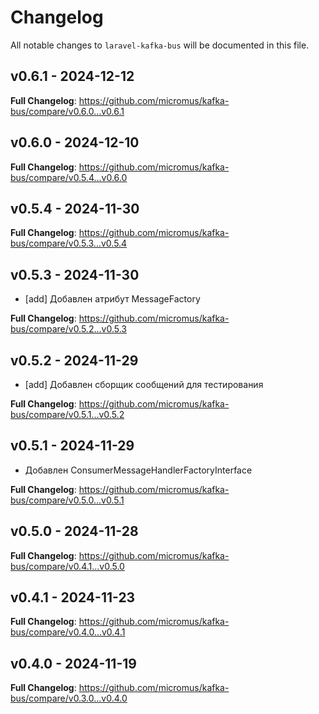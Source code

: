 # Changelog

All notable changes to `laravel-kafka-bus` will be documented in this file.

## v0.6.1 - 2024-12-12

**Full Changelog**: https://github.com/micromus/kafka-bus/compare/v0.6.0...v0.6.1

## v0.6.0 - 2024-12-10

**Full Changelog**: https://github.com/micromus/kafka-bus/compare/v0.5.4...v0.6.0

## v0.5.4 - 2024-11-30

**Full Changelog**: https://github.com/micromus/kafka-bus/compare/v0.5.3...v0.5.4

## v0.5.3 - 2024-11-30

- [add] Добавлен атрибут MessageFactory

**Full Changelog**: https://github.com/micromus/kafka-bus/compare/v0.5.2...v0.5.3

## v0.5.2 - 2024-11-29

- [add] Добавлен сборщик сообщений для тестирования

**Full Changelog**: https://github.com/micromus/kafka-bus/compare/v0.5.1...v0.5.2

## v0.5.1 - 2024-11-29

- Добавлен ConsumerMessageHandlerFactoryInterface

**Full Changelog**: https://github.com/micromus/kafka-bus/compare/v0.5.0...v0.5.1

## v0.5.0 - 2024-11-28

**Full Changelog**: https://github.com/micromus/kafka-bus/compare/v0.4.1...v0.5.0

## v0.4.1 - 2024-11-23

**Full Changelog**: https://github.com/micromus/kafka-bus/compare/v0.4.0...v0.4.1

## v0.4.0 - 2024-11-19

**Full Changelog**: https://github.com/micromus/kafka-bus/compare/v0.3.0...v0.4.0
